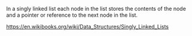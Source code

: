 In a singly linked list each node in the list stores the contents of the node and a pointer or reference to the next node in the list.


https://en.wikibooks.org/wiki/Data_Structures/Singly_Linked_Lists
